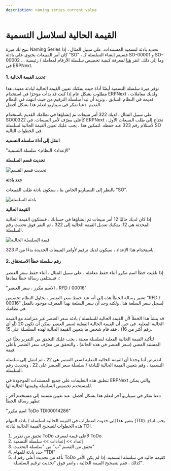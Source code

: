 ```yaml
---
description: naming series current value
---
```


# القيمة الحالية لسلاسل التسمية

تتيح لك ميزة Naming Series تحديد بادئة لتسمية المستندات. على سبيل المثال ، إذا كان أمر المبيعات يحتوي على بادئة "SO" ، فسيتم إنشاء السلسلة كـ SO-00001 و SO-00002 ... وما إلى ذلك. انقر [هنا](https://docs.erpnext.com/docs/v13/user/manual/en/setting-up/settings/naming-series.html) لمعرفة كيفية تخصيص سلسلة الأرقام لمعاملة / رئيسية في ERPNext.

#### 1. تحديد القيمة الحالية

توفر ميزة سلسلة التسمية أيضًا أداة حيث يمكنك تعيين القيمة الحالية لبادئة معينة. هذا مطلوب بشكل عام إذا كنت قد بدأت مؤخرًا في استخدام ERPNext ، ولديك معاملات قديمة في النظام السابق ، وتريد أن تبدأ سلسلة الترقيم من حيث انتهت في النظام القديم. دعنا نفكر في سيناريو لتعلم هذا بشكل أفضل.

على سبيل المثال ، لديك 322 أمر مبيعات تم إنشاؤها في نظامك القديم باستخدام SO00322 كأعلى معرّف لأمر المبيعات. في ERPNext ، تحتاج إلى طلب المبيعات الأول لاستلام رقم 323 عند حفظه. لتمكين هذا ، يجب عليك تعيين القيمة الحالية لسلسلة SO في الخطوات التالية.

**انتقل إلى أداة سلسلة التسمية**

"الإعداد> النظام> سلسلة التسمية"

**تحديث قسم السلسلة**

![تحديث قسم القسم](https://docs.erpnext.com/files/current-no-1.png)

**حدد بادئة**

بالنظر إلى السيناريو الخاص بنا ، ستكون بادئة طلب المبيعات "SO".

![بادئة السلسلة](https://docs.erpnext.com/files/current-no-2.png)

**القيمة الحالية**

إذا كان لديك حاليًا 12 أمر مبيعات تم إنشاؤها في حسابك ، فستكون القيمة الحالية المحدثة هي 12. يمكنك تعديل القيمة الحالية إلى 322 ، ثم النقر فوق تحديث رقم السلسلة.

![قيمة السلسلة الحالية](https://docs.erpnext.com/files/current-no-3.png)

باستخدام هذا الإعداد ، سيكون لديك ترقيم لأوامر المبيعات الجديدة بدءًا من # 323.

#### 2. رقم سلسلة خطأ الاستحقاق

إذا تلقيت خطأ اسم مكرر أثناء حفظ معاملة ، على سبيل المثال ، أثناء حفظ سعر العنصر ، فستتلقى رسالة خطأ مفادها:

"الاسم مكرر ، سعر العنصر ، RFD / 00016"

تشير رسالة الخطأ هذه إلى أنه عند حفظ سعر العنصر ، يحاول النظام تخصيص "RFD / 00016" لسجل سعر السلعة هذا. ولكنه وجد أن سعر السلعة بهذا المعرف موجود بالفعل في نظامك.

قد ينشأ هذا الخطأ لأن القيمة الحالية للسلسلة / بادئة سعر العنصر غير متزامنة مع القيمة الحالية الفعلية. في حين أن القيمة الحالية الفعلية لسعر العنصر يمكن أن تكون 20 (أو أي رقم أكثر من 16) ، فقد قام شخص ما بتعيين القيمة الحالية لهذه السلسلة على 15.

لتأكيد القيمة الحالية الفعلية لسلسلة معينة ، يجب عليك التحقق من التقرير بحثًا عن المستند المعني (سعر العنصر في هذه الحالة) ، والتحقق من معرّف سعر العنصر بأعلى قيمة.

لنفترض أننا وجدنا أن القيمة الحالية الفعلية لسعر العنصر هي 22 ، ثم انتقل إلى سلسلة التسمية ، وقم بتعيين القيمة الحالية للبادئة / سلسلة سعر العنصر على 22 ، وتحديث رقم السلسلة.

تنطبق هذه التعليمات على جميع المستندات الموجودة في ERPNext والتي يمكن للمستخدم تخصيص السلسلة وقيمتها الحالية لها.

دعنا نفكر في سيناريو آخر لتعلم هذا بشكل أفضل. عند تعيين مستند إلى مستخدم آخر ، تظهر رسالة الخطأ:

"اسم مكرر ToDo TDI00014286"

يشير هذا إلى حدوث اضطراب في القيمة الحالية لسلسلة / بادئة المهام (TDI). يجب اتباع هذه الخطوات لتصحيح القيمة الحالية لبادئة TDI.

1. تحقق من تقرير ToDo لأعلى قيمة لمعرف ToDo.
2. إعداد >> إعدادات >> سلسلة التسمية
3. تحقق من القسم "ب" من "سلسلة التحديث"
4. حدد بادئة للمهام "TDI"
5. تأكد من تحديث أعلى رقم لـ ToDo كقيمة حالية في سلسلة التسمية. إذا لم يكن الأمر كذلك ، فقم بتصحيح القيمة الحالية ، وانقر فوق "تحديث ترقيم السلسلة".
